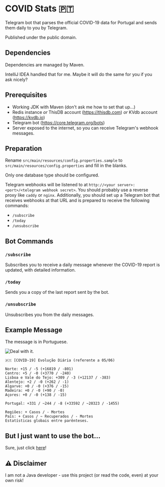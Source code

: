 # COVID Stats 🇵🇹

Telegram bot that parses the official COVID-19 data for Portugal and sends them daily to you by Telegram.

Published under the public domain.

## Dependencies

Dependencies are managed by Maven.

IntelliJ IDEA handled that for me. Maybe it will do the same for you if you ask nicely?

## Prerequisites

 - Working JDK with Maven (don't ask me how to set that up...)
 - Redis instance _or_ ThisDB account (https://thisdb.com) _or_ KVdb account (https://kvdb.io)
 - Telegram bot (https://core.telegram.org/bots)
 - Server exposed to the internet, so you can receive Telegram's webhook messages.

## Preparation

Rename `src/main/resources/config.properties.sample` to `src/main/resources/config.properties` and fill in the blanks.

Only one database type should be configured.

Telegram webhooks will be listened to at `http://<your server>:<port>/<telegram webhook secret>`. You should probably use a reverse proxy like `caddy` or `nginx`. Additionally, you should set up a Telegram bot that receives webhooks at that URL and is prepared to receive the following commands:

 - `/subscribe`
 - `/today`
 - `/unsubscribe`

## Bot Commands

### `/subscribe`

Subscribes you to receive a daily message whenever the COVID-19 report is updated, with detailed information.

### `/today`

Sends you a copy of the last report sent by the bot.

### `/unsubscribe`

Unsubscribes you from the daily messages.

## Example Message

The message is in Portuguese.

![Deal with it.](https://i.pinimg.com/564x/a1/96/16/a1961629de94ef8fe2cee1c50015ee5e.jpg)

```
🇵🇹 [COVID-19] Evolução Diária (referente a 05/06)

Norte: +15 / -5 (+16819 / -801)
Centro: +5 / -0 (+3770 / -240)
Lisboa e Vale do Tejo: +309 / -3 (+12137 / -383)
Alentejo: +2 / -0 (+262 / -1)
Algarve: +0 / -0 (+376 / -15)
Madeira: +0 / -0 (+90 / -0)
Açores: +0 / -0 (+138 / -15)

Portugal: +331 / ~244 / -8 (+33592 / ~20323 / -1455)

Regiões: + Casos / - Mortes
País: + Casos / ~ Recuperados / - Mortes
Estatísticas globais entre parênteses.
```

## But I just want to use the bot...

Sure, just click [here](https://t.me/Covid19PortugalStatsBot)!

## ⚠️ Disclaimer

I am not a Java developer - use this project (or read the code, even) at your own risk!
